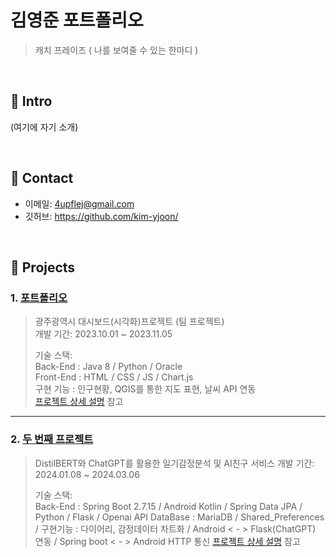 # 김영준 포트폴리오
>캐치 프레이즈 ( 나를 보여줄 수 있는 한마디 )

</br>

## :pushpin: Intro
(여기에 자기 소개)

</br>

## :pushpin: Contact
- 이메일: 4upflej@gmail.com 
- 깃허브: https://github.com/kim-yjoon/

</br>

## :pushpin: Projects
### 1. [포트폴리오](https://github.com/2021-SMHRD-KDT-AI-15/SEE)
>광주광역시 대시보드(시각화)프로젝트 (팀 프로젝트)  
>개발 기간: 2023.10.01 ~ 2023.11.05  
>  
>기술 스택:  
>Back-End : Java 8 / Python / Oracle   
>Front-End : HTML / CSS / JS / Chart.js   
>구현 기능 : 인구현황, QGIS를 통한 지도 표현, 날씨 API 연동  
>[프로젝트 상세 설명](https://github.com/2021-SMHRD-KDT-AI-15/SEE.git) 참고

---

### 2. [두 번째 프로젝트](https://github.com/JungHyung2/gitio.io)
>DistilBERT와 ChatGPT를 활용한 일기감정분석 및 AI친구 서비스
>개발 기간: 2024.01.08 ~ 2024.03.06  
>  
>기술 스택:  
>Back-End : Spring Boot 2.7.15 / Android Kotlin / Spring Data JPA / Python / Flask / Openai API
>DataBase : MariaDB / Shared_Preferences / 
>구현기능  : 다이어리, 감정데이터 차트화 / Android < - > Flask(ChatGPT) 연동 / Spring boot < - > Android HTTP 통신
>[프로젝트 상세 설명](https://github.com/JungHyung2/gitio.io) 참고
